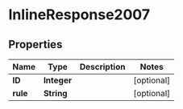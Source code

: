 
# InlineResponse2007

## Properties
Name | Type | Description | Notes
------------ | ------------- | ------------- | -------------
**ID** | **Integer** |  |  [optional]
**rule** | **String** |  |  [optional]



